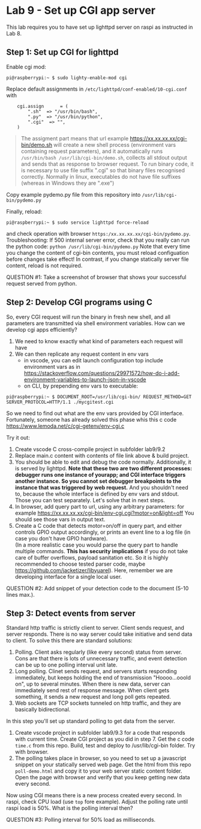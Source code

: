 # Lab 9 - Set up CGI app server

This lab requires you to have set up lighttpd server on raspi as instructed in Lab 8.

## Step 1: Set up CGI for lighttpd

Enable cgi mod:
```
pi@raspberrypi:~ $ sudo lighty-enable-mod cgi
```

Replace default assignments in `/etc/lighttpd/conf-enabled/10-cgi.conf` with 
```
    cgi.assign      = (
        ".sh"  => "/usr/bin/bash",
        ".py"  => "/usr/bin/python",
        ".cgi"  => "",
    )
```
> The assigment part means that url example https://xx.xx.xx.xx/cgi-bin/demo.sh will create a new shell process (environment vars containing request parameters), and it automatically runs `/usr/bin/bash /usr/lib/cgi-bin/demo.sh`, collects all stdout output and sends that as response to browser request.
> To run binary code, it is necessary to use file suffix ".cgi" so that binary files recognised correctly. Normally in linux, executables do not have file suffixes (whereas in Windows they are ".exe")

Copy example pydemo.py file from this repository into `/usr/lib/cgi-bin/pydemo.py` 

Finally, reload:
```
pi@raspberrypi:~ $ sudo service lighttpd force-reload
```
and check operation with browser `https:/xx.xx.xx.xx/cgi-bin/pydemo.py`.  
Troubleshooting: If 500 internal server error, check that you really can run the python code: `python /usr/lib/cgi-bin/pydemo.py` 
Note that every time you change the content of cgi-bin contents, you must reload configuation before changes take effect! In contrast, if you change statically server file content, reload is not required.

QUESTION #1: Take a screenshot of browser that shows your successful request served from python.

## Step 2: Develop CGI programs using C

So, every CGI request will run the binary in fresh new shell, and all parameters are transmitted via shell environment variables. How can we develop cgi apps efficiently?
1. We need to know exactly what kind of parameters each request will have
2. We can then replicate any request content in env vars 
    - in vscode, you can edit launch configuration top include environment vars as in https://stackoverflow.com/questions/29971572/how-do-i-add-environment-variables-to-launch-json-in-vscode
    - on CLI, by prepending env vars to executable:
```
pi@raspberrypi:~ $ DOCUMENT_ROOT=/usr/lib/cgi-bin/ REQUEST_METHOD=GET SERVER_PROTOCOL=HTTP/1.1 ./mycgitest.cgi
```

So we need to find out what are the env vars provided by CGI interface. Fortunately, someone has already solved this phase whis this c code 
https://www.lemoda.net/c/cgi-getenv/env-cgi.c

Try it out:
1. Create vscode C cross-compile project in subfolder lab9/9.2
2. Replace main.c content with contents of file link above & build project. 
3. You should be able to edit and debug the code normally. Additionally, it is served by lighttpd. **Note that these two are two different processes: debugger runs one instance of yourapp; and CGI interface triggers another instance. So you cannot set debugger breakpoints to the instance that was triggered by web request.**  And you shouldn't need to, because the whole interface is defined by env vars and stdout. Those you can test separately. Let's solve that in next steps.
4. In browser, add query part to url, using any arbitrary parameters: for example https://xx.xx.xx.xx/cgi-bin/env-cgi.cgi?motor=on&light=off You should see those vars in output text.
5. Create a C code that detects motor=on/off in query part, and either controls GPIO output accordingly, or prints an event line to a log file (in case you don't have GPIO hardware).   
(In a more realistic case you would parse the query part to handle multiple commands. **This has security implications** if you do not take care of buffer overflows, payload sanitation etc. So it is highly recommended to choose tested parser code, maybe https://github.com/jacketizer/libyuarel). Here, remember we are developing interface for a single local user.

QUESTION #2: Add snippet of your detection code to the document (5-10 lines max.). 

## Step 3: Detect events from server

Standard http traffic is strictly client to server. Client sends request, and server responds. There is no way server could take initiative and send data to client. To solve this there are standard solutions:
1. Polling. Client asks regularly (like every second) status from server. Cons are that there is lots of unnecessary traffic, and event detection can be up to one polling interval unit late.
2. Long polling. Clinet sends request, and servers starts responding immediately, but keeps holding the end of transmission "Hoooo...ooold on", up to several minutes. When there is new data, server can immediately send rest of response message. When client gets something, it sends a new request and long poll gets repeated.
3. Web sockets are TCP sockets tunneled on http traffic, and they are basically bidirectional.

In this step you'll set up standard polling to get data from the server.
1. Create vscode project in subfolder lab9/9.3 for a code that responds with current time. Create CGI project as you did in step 7.  Get the c code `time.c` from this repo. Build, test and deploy to /usr/lib/cgi-bin folder. Try with browser.
2. The polling takes place in browser, so you need to set up a javascript snippet on your statically served web page. Get the html from this repo `poll-demo.html` and copy it to your web server static content folder. Open the page with browser and verify that you keep getting new data every second.  

Now using CGI means there is a new process created every second. In raspi, check CPU load (use `top` fore example). Adjust the polling rate until raspi load is 50%. What is the polling interval then?  

QUESTION #3: Polling interval for 50% load as milliseconds.

